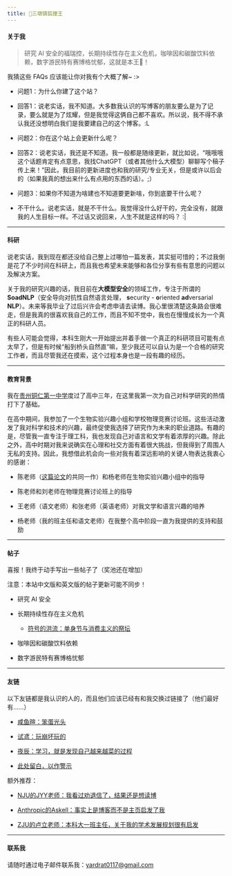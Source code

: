 ```yaml
---
title: 🦊三墩镇狐狸王
---
```


#### 关于我

> 研究 AI 安全的福瑞控，长期持续性存在主义危机，咖啡因和碳酸饮料依赖，数字游民特有赛博格忧郁，这就是本王🦊！

我猜这些 FAQs 应该能让你对我有个大概了解~ :>

- 问题1：为什么你建了这个站？

- 回答1：说老实话，我不知道。大多数我认识的写博客的朋友要么是为了记录，要么就是为了炫耀，但是我觉得这俩自己都不喜欢。所以说，我不得不承认我还没想明白我们是我要建自己的这个博客。:L

- 问题2：你在这个站上会更新什么呢？

- 回答2：说老实话，我还是不知道。我一般都是随缘更新，就比如说，“哦哦哦这个话题肯定有点意思，我找ChatGPT（或者其他什么大模型）聊聊写个稿子传上来！”因此，我目前的更新进度也和我的研究/专业无关，但是或许以后会的（如果我真的想出来什么有点用的东西的话）。;）
- 问题3：如果你不知道为啥建也不知道要更新啥，你到底要干什么呢？

- 不干什么。说老实话，就是不干什么。我觉得没什么好干的，完全没有，就跟我的人生目标一样。不过话又说回来，人生不就是这样的吗？ :\|

---

#### 科研

说老实话，我到现在都还没给自己整上过哪怕一篇发表，其实挺可惜的；不过我倒是花了不少时间在科研上，而且我也希望未来能够和各位分享有些有意思的问题以及解决方案。

关于我的研究兴趣的话，我目前在**大模型安全**的领域工作，专注于所谓的**SoadNLP**（安全导向对抗性自然语言处理， **s**ecurity - **o**riented **ad**versarial **NLP**）。未来等我毕业了过后兴许会考虑申请去读博。我心里很清楚这条路会很难走，但是我真的很喜欢我自己的工作，而且不知不觉中，我也在慢慢成长为一个真正的科研人员。

有些人可能会觉得，本科生刚大一开始提出并着手做一个真正的科研项目可能有点太早了，但是有时候“船到桥头自然直”嘛，至少我还可以自认为是一个合格的研究工作者，而且尽管我还在摸索，这个过程本身也是一段有趣的经历。

---

#### 教育背景

我在[贵州铜仁第一中学](http://i.tryz.net/)度过了高中三年，在这里我第一次为自己对科学研究的热情打下了基础。

在高中期间，我参加了一个生物实验兴趣小组和学校物理竞赛讨论班。这些活动激发了我对科学和技术的兴趣，最终促使我选择了研究作为未来的职业道路。有趣的是，尽管我一直专注于理工科，我也发现自己对语言和文学有着浓厚的兴趣。除此之外，高中时期对我来说确实在心理和社交方面有着很大挑战，但我得到了周围人无私的支持。因此，我想借此机会向一些对我有着深远影响的关键人物表达我衷心的感谢：

- 陈老师（[这篇论文](https://onlinelibrary.wiley.com/doi/abs/10.1002/tax.12597)的共同一作）和杨老师在生物实验兴趣小组中的指导

- 陈老师和刘老师在物理竞赛讨论班上的指导

- 王老师（语文老师）和张老师（英语老师）对我文学和语言兴趣的培养

- 杨老师（我的班主任和语文老师）在我整个高中阶段一直为我提供的支持和鼓励

---

#### 帖子

喜报！我终于动手写出一些帖子了（奖池还在增加）

注意：本站中文版和英文版的帖子更新可能不同步！

- 研究 AI 安全

- 长期持续性存在主义危机

	 - [符号的洪流：单身节与消费主义的祭坛](post/SymbolicTorrent.md)

- 咖啡因和碳酸饮料依赖

- 数字游民特有赛博格忧郁

---

#### 友链

以下友链都是我认识的人的，而且他们应该已经有和我交换过链接了（他们最好有……）

- [咸鱼暄：笨蛋光头](https://xuan-insr.github.io)

- [试鸢：玩崩坏玩的](https://elysium-everlasting.com)

- [夜辰：学习，就是发现自己越来越菜的过程](https://blog.night1918.top)

- [此处留白，以作警示](post/Warning.md)

额外推荐：

- [NJU的JYY老师：我看过劝退信了，结果还是想读博](https://jyywiki.cn)

- [Anthropic的Askell：事实上是博客而不是主页启发了我](https://www.askell.blog)

- [ZJU的卢立老师：本科大一班主任，关于我的学术发展规划很有启发](https://lynnlilu.github.io)

---

#### 联系我

请随时通过电子邮件联系我：yardrat0117@gmail.com
